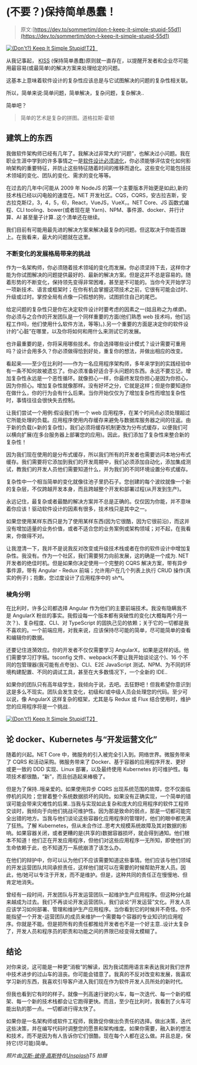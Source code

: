 # (不要？)保持简单愚蠢！

> 原文:[https://dev.to/sommertim/don-t-keep-it-simple-stupid-55d1](https://dev.to/sommertim/don-t-keep-it-simple-stupid-55d1)

[![(Don't?) Keep It Simple Stupid!](../Images/aca49844c6edd57b1bf91fa2319075ee.png)T2】](https://res.cloudinary.com/practicaldev/image/fetch/s--y7-wr22r--/c_limit%2Cf_auto%2Cfl_progressive%2Cq_auto%2Cw_880/https://www.timsommer.be/content/images/2019/05/Optimized-hans-peter-gauster-252751-unsplash.jpg)

从我记事起， [KISS](https://en.wikipedia.org/wiki/KISS_principle) (保持简单愚蠢)原则就一直存在，以提醒开发者和企业尽可能用最容易(或最简单)的解决方案来处理给定的问题。

这基本上意味着软件设计的复杂性应该总是与它试图解决的问题的复杂性相关联。

所以，简单来说:简单问题，简单解决，复杂问题，复杂解决..

简单吧？

> 简单的艺术是复杂的拼图。道格拉斯·霍顿

## [](#architecturing-things)建筑上的东西

我做软件架构师已经有几年了。我解决过非常大的“问题”，也解决过小问题。我在职业生涯中学到的许多事情之一是[软件设计必须进化](https://www.timsommer.be/using-fitness-functions-to-create-evolving-architectures/)，你必须能够评估变化如何影响架构的重要特征，并防止这些特征随着时间的推移而退化。这些变化可能包括技术领域的变化、团队的变化、需求的变化等等。

在过去的几年中(可能从 2009 年 NodeJS 的第一个主要版本开始更是如此),新的技术栈已经以闪电般的速度在。NET 开发社区。CQS，CQRS，安古拉吉斯，安古拉克斯(2，3，4，5，6)，React，VueJS，VueX，。NET Core、JS 函数式编程、CLI tooling、bower(或者现在是 Yarn)、NPM、事件源、docker、并行计算、AI 甚至量子计算..这个清单还在继续。

我们目前有可能用最先进的解决方案来解决最复杂的问题。但这取决于你能否跟上。在我看来，最大的问题就在这里。

### [](#challenges-of-an-always-changing-development-landscape)不断变化的发展格局带来的挑战

作为一名架构师，你必须随着技术领域的变化而发展。你必须坚持下去，这样你才能为你试图解决的问题提供最好的、最新的解决方案。但是这并不总是容易的。随着形势的不断变化，保持领先变得非常困难，甚至是不可能的。当你今天开始学习一项新技术、语言或框架时；在你有机会掌握这项技术之前，它很有可能会过时、升级或过时。掌控全局有点像一只假想的狗，试图抓住自己的尾巴。

给定问题的复杂性只是你在决定软件设计时要考虑的因素之一(姑且称之为*维度*)。你必须与之合作的开发团队是一个同样重要的方面(他们熟悉 web 技术吗，他们远程工作吗，他们使用什么软件方法，等等)。).另一个重要的方面是决定你的软件设计的“心脏”在哪里，以及你将如何和用什么来测试它的发展。

也许最重要的是，你将采用哪些技术。你会选择哪些设计模式？设计需要可重用吗？设计会用多久？你必须做得恰到好处，重复你的想法，并做出相应的改变。

看起来——至少在比利时——作为一名应用程序架构师，多年来学到的实践经验中有一条不知何故被遗忘了。你必须准备好适合手头问题的东西。永远不要忘记，增加复杂性永远是一个恶性循环。就像担心一样，你最终发现你担心是因为你担心，因为你担心。增加复杂性就像那样。没有好坏之分，它就是这样；但是你要知道你在做什么，你的行为会有什么后果。当你开始仅仅为了增加复杂性而增加复杂性时，事情往往会很快失去控制。

让我们尝试一个用例:假设我们有一个 web 应用程序，在某个时间点必须处理超过它所能处理的负载。应用程序使用内存缓存来避免与数据库服务器之间的往返。由于新的负载(=新的复杂性)，我们必须将缓存机制更改为分布式缓存，以便我们可以横向扩展(在多台服务器上部署您的应用)。因此，我们添加了复杂性来整合新的复杂性！

因为我们现在使用的是分布式缓存，所以我们所有的开发者也需要访问本地分布式缓存。我们需要将它添加到我们的开发周期中，我们必须添加自动化，添加集成测试，教我们的开发人员他们需要知道什么，并为我们的不同环境设置分布式缓存。

复杂性中一个相当简单的变化就像往池子里扔石子。您创建的每个波纹就像一个新的复杂层，不仅跨越开发本身，而且跨越整个开发和部署过程(从开发到生产)。

永远记住，最复杂或者最酷的解决方案并不总是正确的。仅仅因为你能，并不意味着你应该！驱动软件设计的因素有很多，技术栈只是其中之一。

如果您使用某样东西只是为了使用某样东西(因为它很酷，因为它很前沿)，而这并没有增加适量的业务价值，或者不适合您的业务案例或架构领域；对不起，在我看来，你做得不对。

让我澄清一下，我并不是说我反对改变或升级技术栈或者在你的软件设计中增加复杂性。我没有。作为一个社区，我们需要努力向前发展，这的确是一个成为. NET 开发者的绝佳时机。但是如果你决定使用一个完整的 CQRS 解决方案，带有异步事件源，带有 Angular - Redux 前端；允许用户在几个列表上执行 CRUD 操作(真实的例子)；抱歉，您过度设计了应用程序中的 sh*t。

### [](#angular)棱角分明

在比利时，许多公司都选择 Angular 作为他们的主要前端技术。我没有隐瞒我不是 AngularX 粉丝的事实。我假设每一个版本都有突破性的变化(大概每两个月一次？)、复杂程度、CLI、对 TypeScript 的固执己见的依赖；关于它的一切都是我不喜欢的。一个前端应用，对我来说，应该保持尽可能的简单，尽可能简单的查看和编辑你的数据。

还要记住涟漪效应。你的开发者不仅仅需要学习 AngularX，如果是这样的话。他们需要学习打字稿。tsconfig 文件、webpack(不要让我开始谈论这个)、16 个不同的包管理器(我可能有点夸张)、CLI、E2E JavaScript 测试、NPM、为不同的环境构建配置、不同的调试工具，甚至在大多数情况下，一个全新的 IDE..

如果你的团队只有高年级学生，我倾向于说，去吧。去狂野吧！但我希望你意识到这是多么不现实。团队会发生变化，初级和/或中级人员会处理您的代码。至少可以说，像 AngularX 这样复杂的框架，尤其是与 Redux 或 Flux 结合使用时，维护您的应用程序将是一个挑战..

[![(Don't?) Keep It Simple Stupid!](../Images/b6af0eef53bff398cd7fcc40b70a9a51.png)T2】](https://res.cloudinary.com/practicaldev/image/fetch/s--zgFZIltg--/c_limit%2Cf_auto%2Cfl_progressive%2Cq_66%2Cw_880/https://www.timsommer.be/content/images/2019/04/legacy-code.gif)

## [](#on-docker-kubernetes-and-the-devops-culture)论 docker、Kubernetes 与“开发运营文化”

随着的兴起。NET Core 中，微服务的引入被完全引入到。网络世界。微服务带来了 CQRS 和活动采购。微服务带来了 Docker、基于容器的应用程序开发、更好或更一致的 DDD 实现、Linux 部署，以及最终使用 Kubernetes 的可维护性。每项技术都很酷，“新”，而且创造起来棒极了。

但是为了保持..哦亲爱的。如果使用异步 CQRS 出现系统范围的故障，您不仅面临停机的风险；您冒着整个系统数据损坏的风险。如果没有正确实现，一个简单的错误可能会带来灾难性的后果..当我与实现如此复杂和庞大的应用程序的软件工程师交谈时，我倾向于向他们挑战可维护性。因为那是致命的弱点，那是一切都可能完全出错的地方。当我与他们谈论这些容器化应用程序的管理时，他们的眼中都充满了狂热。了解 Kubernetes，但从未合作过..思考大规模系统故障及其对数据的影响。如果容器关闭，或者更糟的是(共享的)数据容器损坏，就会得到通知。他们根本不知道！他们正在开发应用程序，但他们对这些应用程序一无所知，即使他们的生命依赖于此，也不知道万一系统崩溃了该怎么办。

在他们的辩护中，你可以认为他们不应该需要知道这些事情。他们应该与他们领域的开发运营团队共同承担责任，这样他们就可以在需要的时候帮助开发人员。因此，他/她可以专注于开发，而不是维护。但是，这种共同的责任正在慢慢地、但肯定地消失。

曾经有一段时间，开发团队与开发运营团队一起维护生产应用程序。但这种分化越来越成为过去。我们不再谈论开发运营团队，我们谈论“开发运营”文化。开发人员应该学习如何部署、管理和维护生产应用程序。当你看到它的时候并不奇怪。你不能指望一个开发-运营团队的成员来维护一个需要每个容器的专业知识的应用程序。你就是不能。但是把所有的责任都推给开发者也不是一个好主意..设计太复杂了，开发人员和程序员的职责和功能之间的界限已经变得太模糊了。

## [](#conclusion)结论

对你来说，这可能是一种更“消极”的解读，因为我试图用语言来表达我对我们世界中技术进步的过山车的沮丧。你可能会错意了。我真的不反对改变和发展，我喜欢学习新的东西，我喜欢引导客户进入我们现在作为软件开发人员所处的新时代。

但我也看到它有时的样子。就像一列高速行驶的火车，每一次迭代、每一个新的框架、每一个新的技术栈都会让它跑得更快。而且，至少在比利时，我看到了火车可能出轨的那一点。一切都进行得太快了。

如果你是一名架构师或软件工程师，我敦促你做出负责任的选择。做出决策，迭代这些决策，并在编写代码时调整您的愿景和架构维度。如果你需要，融入新的想法和技术，而不是因为有人告诉你它们很酷，现在每个人都在这么做。并且总是，保持它(尽可能)简单。

*照片由[汉斯-彼得·高斯特](https://unsplash.com/photos/3y1zF4hIPCg)在[Unsplash](https://unsplash.com)T5 拍摄*